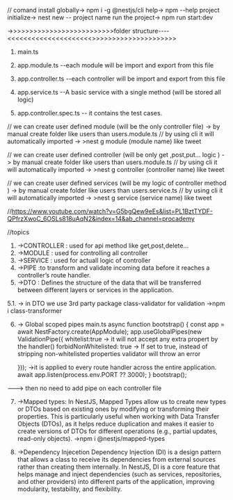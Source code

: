 // comand
install globally-> npm i -g @nestjs/cli
help-> npm --help
project initialize-> nest new -- project name
run the project-> npm run start:dev

->>>>>>>>>>>>>>>>>>>>>>>>>>folder structure----<<<<<<<<<<<<<<<<<<<<<>>>>>>>>>>>>>>>>>>>>>

<!-- main root file of the project  -->

1.  main.ts

 <!-- main module of the entire app-->

2.  app.module.ts
    --each module will be import and export from this file

 <!-- main controller of the entire app-> -->

3.  app.controller.ts
    --each controller will be import and export from this file

 <!-- main controller of the entire app-> -->

4.  app.service.ts
    --A basic service with a single method (will be stored all logic)

5.  app.controller.spec.ts
    -- it contains the test cases.

// we can create user defined module (will be the only controller file)
-> by manual create folder like users than users.module.ts
// by using cli it will automatically imported
-> >nest g module (module name) like tweet

// we can create user defined controller (will be only get ,post,put... logic )
-> by manual create folder like users than users.module.ts
// by using cli it will automatically imported
-> >nest g controller (controller name) like tweet

// we can create user defined services (will be my logic of controller method )
-> by manual create folder like users than users.service.ts
// by using cli it will automatically imported
-> >nest g service (service name) like tweet

//https://www.youtube.com/watch?v=G5bgQew9eEs&list=PL1BztTYDF-QPfrzXwoC_6OSLs818uAqN2&index=14&ab_channel=procademy

//topics

1. ->CONTROLLER : used for api method like get,post,delete...
2. ->MODULE : used for controlling all controller
3. ->SERVICE : used for actuall logic of controller
4. ->PIPE :to transform and validate incoming data before it reaches a controller’s route handler.
5. ->DTO : Defines the structure of the data that will be transferred between different layers or services in the application.

5.1. -> in DTO we use 3rd party package class-validator for validation
->npm i class-transformer

6. -> Global scoped pipes
   main.ts
   async function bootstrap() {
   const app = await NestFactory.create(AppModule);
   app.useGlobalPipes(new ValidationPipe({
   whitelist:true -> it will not accept any extra propert by the handler()
   forbidNonWhitelisted: true -> If set to true, instead of stripping non-whitelisted properties validator will throw an error

   })); ->it is applied to every route handler across the entire application.
   await app.listen(process.env.PORT ?? 3000);
   }
   bootstrap();

---> then no need to add pipe on each controller file

7. ->Mapped types:
   In NestJS, Mapped Types allow us to create new types or DTOs based on existing ones by modifying or transforming their properties. This is particularly useful when working with Data Transfer Objects (DTOs), as it helps reduce duplication and makes it easier to create versions of DTOs for different operations (e.g., partial updates, read-only objects).
   ->npm i @nestjs/mapped-types

8. ->Dependency Injecetion
   Dependency Injection (DI) is a design pattern that allows a class to receive its dependencies from external sources rather than creating them internally. In NestJS, DI is a core feature that helps manage and inject dependencies (such as services, repositories, and other providers) into different parts of the application, improving modularity, testability, and flexibility.
